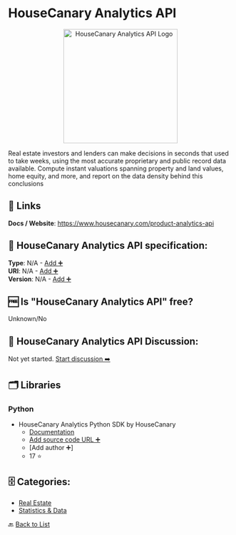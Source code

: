# HouseCanary Analytics API
<p align="center">
    <img width="256" src="https://raw.githubusercontent.com/apis-list/apis-list/main/apis/housecanary-analytics-api/logo_256x256.png" alt="HouseCanary Analytics API Logo"/>
</p>
Real estate investors and lenders can make decisions in seconds that used to take weeks, using the most accurate proprietary and public record data available. Compute instant valuations spanning property and land values, home equity, and more, and report on the data density behind this conclusions

##  🔗 Links
**Docs / Website**: https://www.housecanary.com/product-analytics-api

## 🧬 HouseCanary Analytics API specification:
**Type**: N/A - [Add ➕](https://github.com/apis-list/apis-list/edit/main/apis-list.yaml)  
**URI**: N/A - [Add ➕](https://github.com/apis-list/apis-list/edit/main/apis-list.yaml)  
**Version**: N/A - [Add ➕](https://github.com/apis-list/apis-list/edit/main/apis-list.yaml)

## 🆓 Is "HouseCanary Analytics API" free?
 Unknown/No 

## 💬 HouseCanary Analytics API Discussion:
Not yet started. [Start discussion ➡️](https://github.com/apis-list/apis-list/discussions/new)

## 🗂️ Libraries
### Python
- HouseCanary Analytics Python SDK by HouseCanary
    - [Documentation](https://github.com/housecanary/hc-api-python)
    - [Add source code URL ➕]()
    - [Add author ➕]
    - 17 ⭐


## 🗄️ Categories:
- [Real Estate](https://github.com/apis-list/apis-list#real-estate-)
- [Statistics & Data](https://github.com/apis-list/apis-list#statistics--data-)

🔙  [Back to List](https://github.com/apis-list/apis-list)
